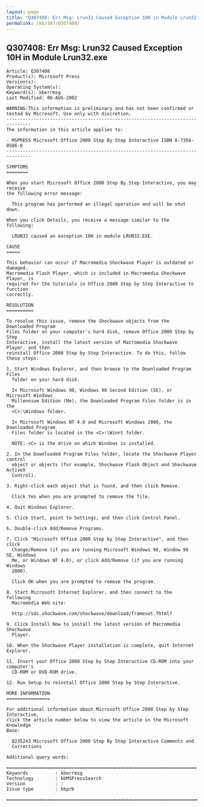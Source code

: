 ```yaml
---
layout: page
title: "Q307408: Err Msg: Lrun32 Caused Exception 10H in Module Lrun32.exe"
permalink: /kb/307/Q307408/
---
```


## Q307408: Err Msg: Lrun32 Caused Exception 10H in Module Lrun32.exe

	Article: Q307408
	Product(s): Microsoft Press
	Version(s): 
	Operating System(s): 
	Keyword(s): kberrmsg
	Last Modified: 06-AUG-2002
	
	WARNING:This information is preliminary and has not been confirmed or tested by Microsoft. Use only with discretion.
	-------------------------------------------------------------------------------
	The information in this article applies to:
	
	- MSPRESS Microsoft Office 2000 Step By Step Interactive ISBN 0-7356-0506-8 
	-------------------------------------------------------------------------------
	
	SYMPTOMS
	========
	
	When you start Microsoft Office 2000 Step By Step Interactive, you may receive
	the following error message:
	
	  This program has performed an illegal operation and will be shut down.
	
	When you click Details, you receive a message similar to the following:
	
	  LRUN32 caused an exception 10H in module LRUN32.EXE.
	
	CAUSE
	=====
	
	This behavior can occur if Macromedia Shockwave Player is outdated or damaged.
	Macromedia Flash Player, which is included in Macromedia Shockwave Player, is
	required for the tutorials in Office 2000 Step by Step Interactive to function
	correctly.
	
	RESOLUTION
	==========
	
	To resolve this issue, remove the Shockwave objects from the Downloaded Program
	Files folder on your computer's hard disk, remove Office 2000 Step by Step
	Interactive, install the latest version of Macromedia Shockwave Player, and then
	reinstall Office 2000 Step by Step Interactive. To do this, follow these steps:
	
	1. Start Windows Explorer, and then browse to the Downloaded Program Files
	  folder on your hard disk.
	
	  In Microsoft Windows 98, Windows 98 Second Edition (SE), or Microsoft Windows
	  Millennium Edition (Me), the Downloaded Program Files folder is in the
	  <C>:\Windows folder.
	
	  In Microsoft Windows NT 4.0 and Microsoft Windows 2000, the Downloaded Program
	  Files folder is located in the <C>:\Winnt folder.
	
	  NOTE: <C> is the drive on which Windows is installed.
	
	2. In the Downloaded Program Files folder, locate the Shockwave Player control
	  object or objects (for example, Shockwave Flash Object and Shockwave ActiveX
	  Control).
	
	3. Right-click each object that is found, and then click Remove.
	
	  Click Yes when you are prompted to remove the file.
	
	4. Quit Windows Explorer.
	
	5. Click Start, point to Settings, and then click Control Panel.
	
	6. Double-click Add/Remove Programs.
	
	7. Click "Microsoft Office 2000 Step by Step Interactive", and then click
	  Change/Remove (if you are running Microsoft Windows 98, Window 98 SE, Windows
	  Me, or Windows NT 4.0), or click Add/Remove (if you are running Windows
	  2000).
	
	  Click OK when you are prompted to remove the program.
	
	8. Start Microsoft Internet Explorer, and then connect to the following
	  Macromedia Web site:
	
	  http://sdc.shockwave.com/shockwave/download/frameset.fhtml?
	
	9. Click Install Now to install the latest version of Macromedia Shockwave
	  Player.
	
	10. When the Shockwave Player installation is complete, quit Internet Explorer.
	
	11. Insert your Office 2000 Step by Step Interactive CD-ROM into your computer's
	  CD-ROM or DVD-ROM drive.
	
	12. Run Setup to reinstall Office 2000 Step by Step Interactive.
	
	MORE INFORMATION
	================
	
	For additional information about Microsoft Office 2000 Step by Step Interactive,
	click the article number below to view the article in the Microsoft Knowledge
	Base:
	
	  Q235243 Microsoft Office 2000 Step By Step Interactive Comments and
	  Corrections
	
	Additional query words:
	
	======================================================================
	Keywords          : kberrmsg 
	Technology        : kbMSPressSearch
	Version           : :
	Issue type        : kbprb
	
	=============================================================================
	
